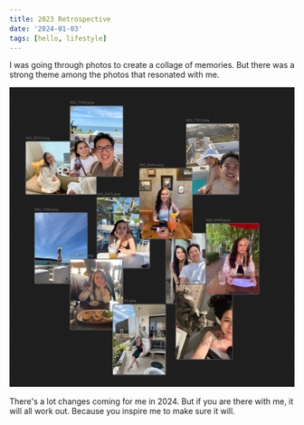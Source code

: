 ```yaml
---
title: 2023 Retrospective
date: '2024-01-03'
tags: [hello, lifestyle]
---
```


I was going through photos to create a collage of memories. But there was a strong theme among the photos that resonated with me.

![2024 Memories](./2024-memories.png)

There's a lot changes coming for me in 2024. But if you are there with me, it will all work out. 
Because you inspire me to make sure it will. 
